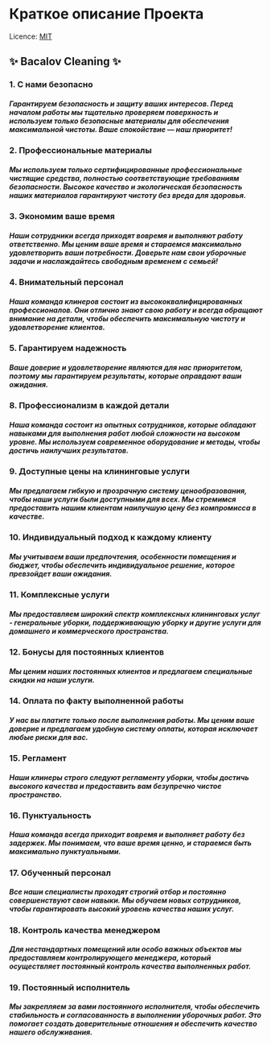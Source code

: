 # Краткое описание Проекта

Licence: [MIT](./license.md "Лицензия")

## ✨ Bacalov Cleaning ✨

### **1.** С нами безопасно
##### Гарантируем безопасность и защиту ваших интересов. Перед началом работы мы тщательно проверяем поверхность и используем только безопасные материалы для обеспечения максимальной чистоты. Ваше спокойствие — наш приоритет!

### **2.** Профессиональные материалы
##### Мы используем только сертифицированные профессиональные чистящие средства, полностью соответствующие требованиям безопасности. Высокое качество и экологическая безопасность наших материалов гарантируют чистоту без вреда для здоровья.

### **3.** Экономим ваше время
##### Наши сотрудники всегда приходят вовремя и выполняют работу ответственно. Мы ценим ваше время и стараемся максимально удовлетворить ваши потребности. Доверьте нам свои уборочные задачи и наслаждайтесь свободным временем с семьей!

### **4.** Внимательный персонал
##### Наша команда клинеров состоит из высококвалифицированных профессионалов. Они отлично знают свою работу и всегда обращают внимание на детали, чтобы обеспечить максимальную чистоту и удовлетворение клиентов.

### **5.** Гарантируем надежность
##### Ваше доверие и удовлетворение являются для нас приоритетом, поэтому мы гарантируем результаты, которые оправдают ваши ожидания.

### **8.** Профессионализм в каждой детали
##### Наша команда состоит из опытных сотрудников, которые обладают навыками для выполнения работ любой сложности на высоком уровне. Мы используем современное оборудование и методы, чтобы достичь наилучших результатов.

### **9.** Доступные цены на клининговые услуги
##### Мы предлагаем гибкую и прозрачную систему ценообразования, чтобы наши услуги были доступными для всех. Мы стремимся предоставить нашим клиентам наилучшую цену без компромисса в качестве.

### **10.** Индивидуальный подход к каждому клиенту
##### Мы учитываем ваши предпочтения, особенности помещения и бюджет, чтобы обеспечить индивидуальное решение, которое превзойдет ваши ожидания.

### **11.** Комплексные услуги
##### Мы предоставляем широкий спектр комплексных клининговых услуг - генеральные уборки, поддерживающую уборку и другие услуги для домашнего и коммерческого пространства.

### **12.** Бонусы для постоянных клиентов
##### Мы ценим наших постоянных клиентов и предлагаем специальные скидки на наши услуги.

### **14.** Оплата по факту выполненной работы
##### У нас вы платите только после выполнения работы. Мы ценим ваше доверие и предлагаем удобную систему оплаты, которая исключает любые риски для вас.

### **15.** Регламент
##### Наши клинеры строго следуют регламенту уборки, чтобы достичь высокого качества и предоставить вам безупречно чистое пространство.

### **16.** Пунктуальность
##### Наша команда всегда приходит вовремя и выполняет работу без задержек. Мы понимаем, что ваше время ценно, и стараемся быть максимально пунктуальными.

### **17.** Обученный персонал
##### Все наши специалисты проходят строгий отбор и постоянно совершенствуют свои навыки. Мы обучаем новых сотрудников, чтобы гарантировать высокий уровень качества наших услуг.

### **18.** Контроль качества менеджером
##### Для нестандартных помещений или особо важных объектов мы предоставляем контролирующего менеджера, который осуществляет постоянный контроль качества выполненных работ.

### **19.** Постоянный исполнитель
##### Мы закрепляем за вами постоянного исполнителя, чтобы обеспечить стабильность и согласованность в выполнении уборочных работ. Это помогает создать доверительные отношения и обеспечить качество нашего обслуживания.
